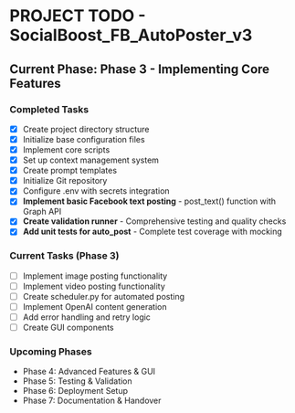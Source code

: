 # PROJECT TODO - SocialBoost_FB_AutoPoster_v3

## Current Phase: Phase 3 - Implementing Core Features

### Completed Tasks
- [x] Create project directory structure
- [x] Initialize base configuration files
- [x] Implement core scripts
- [x] Set up context management system
- [x] Create prompt templates
- [x] Initialize Git repository
- [x] Configure .env with secrets integration
- [x] **Implement basic Facebook text posting** - post_text() function with Graph API
- [x] **Create validation runner** - Comprehensive testing and quality checks
- [x] **Add unit tests for auto_post** - Complete test coverage with mocking

### Current Tasks (Phase 3)
- [ ] Implement image posting functionality
- [ ] Implement video posting functionality
- [ ] Create scheduler.py for automated posting
- [ ] Implement OpenAI content generation
- [ ] Add error handling and retry logic
- [ ] Create GUI components

### Upcoming Phases
- Phase 4: Advanced Features & GUI
- Phase 5: Testing & Validation
- Phase 6: Deployment Setup
- Phase 7: Documentation & Handover
